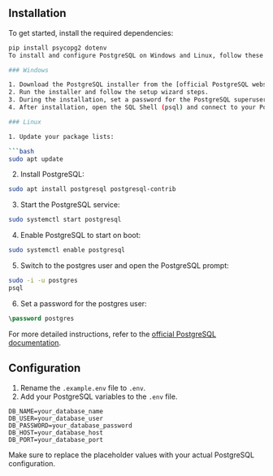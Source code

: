 ## Installation

To get started, install the required dependencies:

```bash
pip install psycopg2 dotenv
To install and configure PostgreSQL on Windows and Linux, follow these instructions:

### Windows

1. Download the PostgreSQL installer from the [official PostgreSQL website](https://www.postgresql.org/download/windows/).
2. Run the installer and follow the setup wizard steps.
3. During the installation, set a password for the PostgreSQL superuser (postgres).
4. After installation, open the SQL Shell (psql) and connect to your PostgreSQL server using the superuser credentials.

### Linux

1. Update your package lists:

```bash
sudo apt update
```

2. Install PostgreSQL:

```bash
sudo apt install postgresql postgresql-contrib
```

3. Start the PostgreSQL service:

```bash
sudo systemctl start postgresql
```

4. Enable PostgreSQL to start on boot:

```bash
sudo systemctl enable postgresql
```

5. Switch to the postgres user and open the PostgreSQL prompt:

```bash
sudo -i -u postgres
psql
```

6. Set a password for the postgres user:

```sql
\password postgres
```

For more detailed instructions, refer to the [official PostgreSQL documentation](https://www.postgresql.org/docs/).


## Configuration

1. Rename the `.example.env` file to `.env`.
2. Add your PostgreSQL variables to the `.env` file.

```env
DB_NAME=your_database_name
DB_USER=your_database_user
DB_PASSWORD=your_database_password
DB_HOST=your_database_host
DB_PORT=your_database_port
```

Make sure to replace the placeholder values with your actual PostgreSQL configuration.

